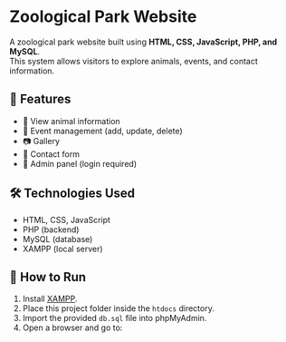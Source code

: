 # Zoological Park Website

A zoological park website built using **HTML, CSS, JavaScript, PHP, and MySQL**.  
This system allows visitors to explore animals, events, and contact information.

## 🚀 Features
- 🦁 View animal information
- 📅 Event management (add, update, delete)
- 📷 Gallery
- 📩 Contact form
- 🔑 Admin panel (login required)

## 🛠️ Technologies Used
- HTML, CSS, JavaScript
- PHP (backend)
- MySQL (database)
- XAMPP (local server)

## 📂 How to Run
1. Install [XAMPP](https://www.apachefriends.org/).
2. Place this project folder inside the `htdocs` directory.
3. Import the provided `db.sql` file into phpMyAdmin.
4. Open a browser and go to:  